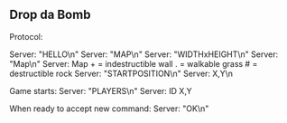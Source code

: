 Drop da Bomb
------------

Protocol:

Server: "HELLO\n"
Server: "MAP\n"
Server: "WIDTHxHEIGHT\n"
Server: "Map\n"
Server: Map
    + = indestructible wall
    . = walkable grass
    # = destructible rock
Server: "STARTPOSITION\n"
Server: X,Y\n

Game starts:
Server: "PLAYERS\n"
Server: ID X,Y

When ready to accept new command:
Server: "OK\n"
